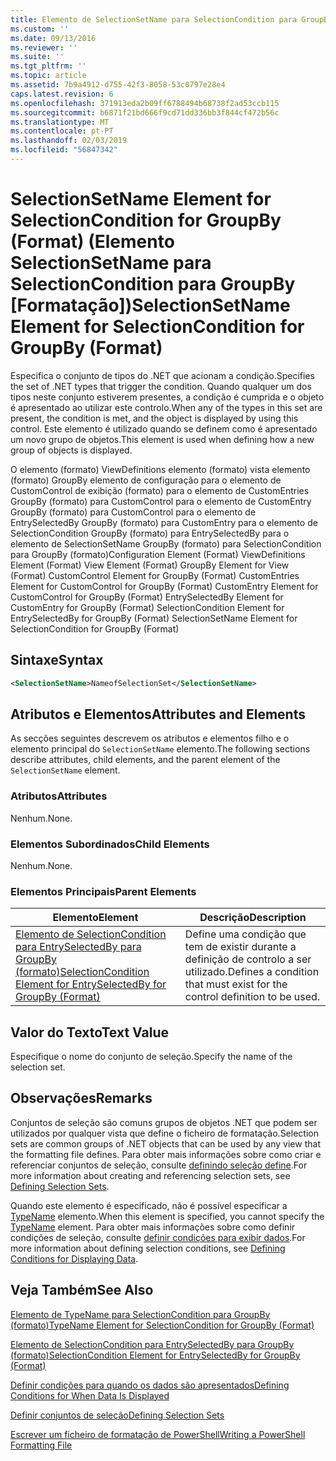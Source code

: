 ```yaml
---
title: Elemento de SelectionSetName para SelectionCondition para GroupBy (formato) | Documentos da Microsoft
ms.custom: ''
ms.date: 09/13/2016
ms.reviewer: ''
ms.suite: ''
ms.tgt_pltfrm: ''
ms.topic: article
ms.assetid: 7b9a4912-d755-42f3-8058-53c0797e28e4
caps.latest.revision: 6
ms.openlocfilehash: 371913eda2b09ff6788494b68738f2ad53ccb115
ms.sourcegitcommit: b6871f21bd666f9cd71dd336bb3f844cf472b56c
ms.translationtype: MT
ms.contentlocale: pt-PT
ms.lasthandoff: 02/03/2019
ms.locfileid: "56847342"
---
```

# <a name="selectionsetname-element-for-selectioncondition-for-groupby-format"></a><span data-ttu-id="ccd13-102">SelectionSetName Element for SelectionCondition for GroupBy (Format) (Elemento SelectionSetName para SelectionCondition para GroupBy [Formatação])</span><span class="sxs-lookup"><span data-stu-id="ccd13-102">SelectionSetName Element for SelectionCondition for GroupBy (Format)</span></span>

<span data-ttu-id="ccd13-103">Especifica o conjunto de tipos do .NET que acionam a condição.</span><span class="sxs-lookup"><span data-stu-id="ccd13-103">Specifies the set of .NET types that trigger the condition.</span></span> <span data-ttu-id="ccd13-104">Quando qualquer um dos tipos neste conjunto estiverem presentes, a condição é cumprida e o objeto é apresentado ao utilizar este controlo.</span><span class="sxs-lookup"><span data-stu-id="ccd13-104">When any of the types in this set are present, the condition is met, and the object is displayed by using this control.</span></span> <span data-ttu-id="ccd13-105">Este elemento é utilizado quando se definem como é apresentado um novo grupo de objetos.</span><span class="sxs-lookup"><span data-stu-id="ccd13-105">This element is used when defining how a new group of objects is displayed.</span></span>

<span data-ttu-id="ccd13-106">O elemento (formato) ViewDefinitions elemento (formato) vista elemento (formato) GroupBy elemento de configuração para o elemento de CustomControl de exibição (formato) para o elemento de CustomEntries GroupBy (formato) para CustomControl para o elemento de CustomEntry GroupBy (formato) para CustomControl para o elemento de EntrySelectedBy GroupBy (formato) para CustomEntry para o elemento de SelectionCondition GroupBy (formato) para EntrySelectedBy para o elemento de SelectionSetName GroupBy (formato) para SelectionCondition para GroupBy (formato)</span><span class="sxs-lookup"><span data-stu-id="ccd13-106">Configuration Element (Format) ViewDefinitions Element (Format) View Element (Format) GroupBy Element for View (Format) CustomControl Element for GroupBy (Format) CustomEntries Element for CustomControl for GroupBy (Format) CustomEntry Element for CustomControl for GroupBy (Format) EntrySelectedBy Element for CustomEntry for GroupBy (Format) SelectionCondition Element for EntrySelectedBy for GroupBy (Format) SelectionSetName Element for SelectionCondition for GroupBy (Format)</span></span>

## <a name="syntax"></a><span data-ttu-id="ccd13-107">Sintaxe</span><span class="sxs-lookup"><span data-stu-id="ccd13-107">Syntax</span></span>

```xml
<SelectionSetName>NameofSelectionSet</SelectionSetName>
```

## <a name="attributes-and-elements"></a><span data-ttu-id="ccd13-108">Atributos e Elementos</span><span class="sxs-lookup"><span data-stu-id="ccd13-108">Attributes and Elements</span></span>

<span data-ttu-id="ccd13-109">As secções seguintes descrevem os atributos e elementos filho e o elemento principal do `SelectionSetName` elemento.</span><span class="sxs-lookup"><span data-stu-id="ccd13-109">The following sections describe attributes, child elements, and the parent element of the `SelectionSetName` element.</span></span>

### <a name="attributes"></a><span data-ttu-id="ccd13-110">Atributos</span><span class="sxs-lookup"><span data-stu-id="ccd13-110">Attributes</span></span>

<span data-ttu-id="ccd13-111">Nenhum.</span><span class="sxs-lookup"><span data-stu-id="ccd13-111">None.</span></span>

### <a name="child-elements"></a><span data-ttu-id="ccd13-112">Elementos Subordinados</span><span class="sxs-lookup"><span data-stu-id="ccd13-112">Child Elements</span></span>

<span data-ttu-id="ccd13-113">Nenhum.</span><span class="sxs-lookup"><span data-stu-id="ccd13-113">None.</span></span>

### <a name="parent-elements"></a><span data-ttu-id="ccd13-114">Elementos Principais</span><span class="sxs-lookup"><span data-stu-id="ccd13-114">Parent Elements</span></span>

|<span data-ttu-id="ccd13-115">Elemento</span><span class="sxs-lookup"><span data-stu-id="ccd13-115">Element</span></span>|<span data-ttu-id="ccd13-116">Descrição</span><span class="sxs-lookup"><span data-stu-id="ccd13-116">Description</span></span>|
|-------------|-----------------|
|[<span data-ttu-id="ccd13-117">Elemento de SelectionCondition para EntrySelectedBy para GroupBy (formato)</span><span class="sxs-lookup"><span data-stu-id="ccd13-117">SelectionCondition Element for EntrySelectedBy for GroupBy (Format)</span></span>](./selectioncondition-element-for-entryselectedby-for-groupby-format.md)|<span data-ttu-id="ccd13-118">Define uma condição que tem de existir durante a definição de controlo a ser utilizado.</span><span class="sxs-lookup"><span data-stu-id="ccd13-118">Defines a condition that must exist for the control definition to be used.</span></span>|

## <a name="text-value"></a><span data-ttu-id="ccd13-119">Valor do Texto</span><span class="sxs-lookup"><span data-stu-id="ccd13-119">Text Value</span></span>

<span data-ttu-id="ccd13-120">Especifique o nome do conjunto de seleção.</span><span class="sxs-lookup"><span data-stu-id="ccd13-120">Specify the name of the selection set.</span></span>

## <a name="remarks"></a><span data-ttu-id="ccd13-121">Observações</span><span class="sxs-lookup"><span data-stu-id="ccd13-121">Remarks</span></span>

<span data-ttu-id="ccd13-122">Conjuntos de seleção são comuns grupos de objetos .NET que podem ser utilizados por qualquer vista que define o ficheiro de formatação.</span><span class="sxs-lookup"><span data-stu-id="ccd13-122">Selection sets are common groups of .NET objects that can be used by any view that the formatting file defines.</span></span> <span data-ttu-id="ccd13-123">Para obter mais informações sobre como criar e referenciar conjuntos de seleção, consulte [definindo seleção define](./defining-selection-sets.md).</span><span class="sxs-lookup"><span data-stu-id="ccd13-123">For more information about creating and referencing selection sets, see [Defining Selection Sets](./defining-selection-sets.md).</span></span>

<span data-ttu-id="ccd13-124">Quando este elemento é especificado, não é possível especificar a [TypeName](./typename-element-for-selectioncondition-for-groupby-format.md) elemento.</span><span class="sxs-lookup"><span data-stu-id="ccd13-124">When this element is specified, you cannot specify the [TypeName](./typename-element-for-selectioncondition-for-groupby-format.md) element.</span></span> <span data-ttu-id="ccd13-125">Para obter mais informações sobre como definir condições de seleção, consulte [definir condições para exibir dados](./defining-conditions-for-displaying-data.md).</span><span class="sxs-lookup"><span data-stu-id="ccd13-125">For more information about defining selection conditions, see [Defining Conditions for Displaying Data](./defining-conditions-for-displaying-data.md).</span></span>

## <a name="see-also"></a><span data-ttu-id="ccd13-126">Veja Também</span><span class="sxs-lookup"><span data-stu-id="ccd13-126">See Also</span></span>

[<span data-ttu-id="ccd13-127">Elemento de TypeName para SelectionCondition para GroupBy (formato)</span><span class="sxs-lookup"><span data-stu-id="ccd13-127">TypeName Element for SelectionCondition for GroupBy (Format)</span></span>](./typename-element-for-selectioncondition-for-groupby-format.md)

[<span data-ttu-id="ccd13-128">Elemento de SelectionCondition para EntrySelectedBy para GroupBy (formato)</span><span class="sxs-lookup"><span data-stu-id="ccd13-128">SelectionCondition Element for EntrySelectedBy for GroupBy (Format)</span></span>](./selectioncondition-element-for-entryselectedby-for-groupby-format.md)

[<span data-ttu-id="ccd13-129">Definir condições para quando os dados são apresentados</span><span class="sxs-lookup"><span data-stu-id="ccd13-129">Defining Conditions for When Data Is Displayed</span></span>](./defining-conditions-for-displaying-data.md)

[<span data-ttu-id="ccd13-130">Definir conjuntos de seleção</span><span class="sxs-lookup"><span data-stu-id="ccd13-130">Defining Selection Sets</span></span>](./defining-selection-sets.md)

[<span data-ttu-id="ccd13-131">Escrever um ficheiro de formatação de PowerShell</span><span class="sxs-lookup"><span data-stu-id="ccd13-131">Writing a PowerShell Formatting File</span></span>](./writing-a-powershell-formatting-file.md)
